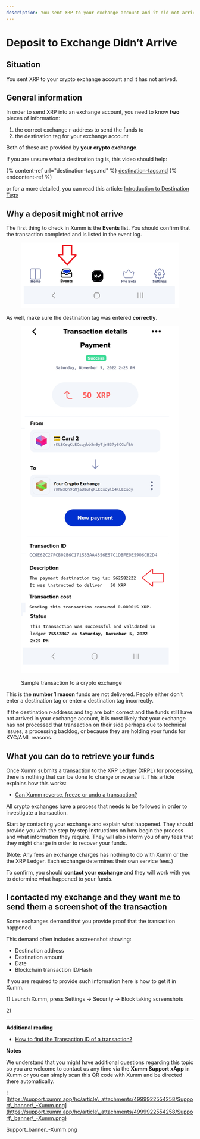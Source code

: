 ```yaml
---
description: You sent XRP to your exchange account and it did not arrive
---
```


# Deposit to Exchange Didn’t Arrive

## **Situation**

You sent XRP to your crypto exchange account and it has not arrived.

## **General information**

In order to send XRP into an exchange account, you need to know **two** pieces of information:

1. the correct exchange r-address to send the funds to
2. the destination tag for your exchange account

Both of these are provided by **your crypto exchange**.

If you are unsure what a destination tag is, this video should help:

{% content-ref url="destination-tags.md" %}
[destination-tags.md](destination-tags.md)
{% endcontent-ref %}

or for a more detailed, you can read this article: [Introduction to Destination Tags](https://support.xumm.app/hc/en-us/articles/360018134720-An-introduction-to-Destination-Tags)

## **Why a deposit might not arrive**

The first thing to check in Xumm is the **Events** list. You should confirm that the transaction completed and is listed in the event log.

<figure><img src="../.gitbook/assets/Events 2.png" alt=""><figcaption></figcaption></figure>

As well, make sure the destination tag was entered **correctly**.

<figure><img src="../.gitbook/assets/Crypto Transaction + Arrow.png" alt=""><figcaption><p>Sample transaction to a crypto exchange</p></figcaption></figure>

This is the **number 1 reason** funds are not delivered. People either don’t enter a destination tag or enter a destination tag incorrectly.

If the destination r-address and tag are both correct and the funds still have not arrived in your exchange account, it is most likely that your exchange has not processed that transaction on their side perhaps due to technical issues, a processing backlog, or because they are holding your funds for KYC/AML reasons.

## **What you can do to retrieve your funds**

Once Xumm submits a transaction to the XRP Ledger (XRPL) for processing, there is nothing that can be done to change or reverse it. This article explains how this works:

* [Can Xumm reverse, freeze or undo a transaction?](https://support.xumm.app/hc/en-us/articles/4735501871122)

All crypto exchanges have a process that needs to be followed in order to investigate a transaction.

Start by contacting your exchange and explain what happened. They should provide you with the step by step instructions on how begin the process and what information they require. They will also inform you of any fees that they might charge in order to recover your funds.

(Note: Any fees an exchange charges has nothing to do with Xumm or the the XRP Ledger. Each exchange determines their own service fees.)

To confirm, you should **contact your exchange** and they will work with you to determine what happened to your funds.

## I contacted my exchange and they want me to send them a screenshot of the transaction

Some exchanges demand that you provide proof that the transaction happened.

This demand often includes a screenshot showing:

* &#x20;Destination address
* &#x20;Destination amount
* &#x20;Date&#x20;
* Blockchain transaction ID/Hash

If you are required to provide such information here is how to get it in Xumm.

1\) Launch Xumm, press Settings -> Security -> Block taking screenshots

2\)&#x20;

****

**Additional reading**

* [How to find the Transaction ID of a transaction?](https://support.xumm.app/hc/en-us/articles/360018392080)

**Notes**

We understand that you might have additional questions regarding this topic so you are welcome to contact us any time via the **Xumm Support xApp** in Xumm or you can simply scan this QR code with Xumm and be directed there automatically.

![https://support.xumm.app/hc/article\_attachments/4999922554258/Support\_banner\_-Xumm.png](https://support.xumm.app/hc/article\_attachments/4999922554258/Support\_banner\_-Xumm.png)

Support\_banner\_-Xumm.png
